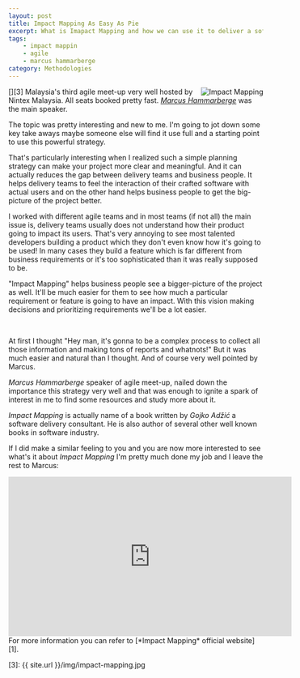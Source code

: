 ```yaml
---
layout: post
title: Impact Mapping As Easy As Pie
excerpt: What is Imapact Mapping and how we can use it to deliver a software which impacts rather than just ship it.
tags:
    - impact mappin
    - agile
    - marcus hammarberge
category: Methodologies
---
```


[<img src="{{ site.url }}/img/impact-mapping-small.jpg" alt="Impact Mapping" align="right" />][3]
Malaysia's third agile meet-up very well hosted by Nintex Malaysia. All seats booked pretty fast. [*Marcus Hammarberge*][1] was the main speaker.

The topic was pretty interesting and new to me. I'm going to jot down some key take aways maybe someone else will find it use full and a starting point to use this powerful strategy.

That's particularly interesting when I realized such a simple planning strategy can make your project more clear and meaningful. And it can actually reduces the gap between delivery teams and business people. It helps delivery teams to feel the interaction of their crafted software with actual users and on the other hand helps business people to get the big-picture of the project better.

I worked with different agile teams and in most teams (if not all) the main issue is, delivery teams usually does not understand  how their product going to impact its users. That's very annoying to see most talented developers building a product which they don't even know how it's going to be used! In many cases they build a feature which is far different from business requirements or it's too sophisticated than it was really supposed to be.

"Impact Mapping" helps business people see a bigger-picture of the project as well. It'll be much easier for them to see how much a particular requirement or feature is going to have an impact. With this vision making decisions and prioritizing requirements we'll be a lot easier.

<div class="ads"> <ins class="adsbygoogle" style="display:block" data-ad-client="ca-pub-5768423765640512" data-ad-slot="7013600384" data-ad-format="horizontal"></ins> </div> <script> (adsbygoogle = window.adsbygoogle || []).push({}); </script>
<br />

At first I thought "Hey man, it's gonna to be a complex process to collect all those information and making tons of reports and whatnots!" But it was much easier and natural than I thought. And of course very well pointed by Marcus.

*Marcus Hammarberge* speaker of agile meet-up, nailed down the importance this strategy very well and that was enough to ignite a spark of interest in me to find some resources and study more about it.

*Impact Mapping* is actually name of a book written by *Gojko Adžić* a software delivery consultant. He is also author of several other well known books in software industry.

If I did make a similar feeling to you and you are now more interested to see what's it about *Impact Mapping* I'm pretty much done my job and I leave the rest to Marcus:

<iframe width="560" height="315" src="https://www.youtube.com/embed/_rjB5X3XY4E" frameborder="0" allowfullscreen></iframe>
<br />
For more information you can refer to [*Impact Mapping* official website][1].


[1]: http://www.marcusoft.net
[2]: http://www.impactmapping.org/
[3]: {{ site.url }}/img/impact-mapping.jpg
